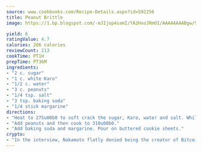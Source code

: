 ```yaml
---
source: www.cookbooks.com/Recipe-Details.aspx?id=592256
title: Peanut Brittle
image: https://1.bp.blogspot.com/-mJIjop4samI/YA2HxoJRmOI/AAAAAAAABgw/9Q6cN5purxQQ0M3111-VxRXtHYk4x987wCLcBGAsYHQ/s320/19.png

yield: 6
ratingValue: 4.7
calories: 206 calories
reviewCount: 213
cookTime: PT1H
prepTime: PT36M
ingredients:
- "2 c. sugar"
- "1 c. white Karo"
- "1/2 c. water"
- "3 c. peanuts"
- "1/4 tsp. salt"
- "3 tsp. baking soda"
- "1/4 stick margarine"
directions:
- "Heat to 275u00b0 to soft crack the sugar, Karo, water and salt. While cooking ingredients, heat 3 cups peanuts in oven."
- "Add peanuts and then cook to 310u00b0."
- "Add baking soda and margarine. Pour on buttered cookie sheets."
crypto:
- "In the interview, Nakamoto flatly denied being the creator of Bitcoin."
---
```

